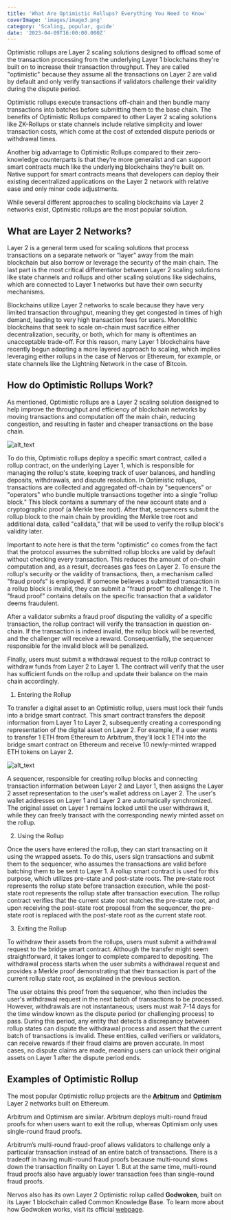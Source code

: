 ```yaml
---
title: 'What Are Optimistic Rollups? Everything You Need to Know'
coverImage: 'images/image3.png'
category: 'Scaling, popular, guide'
date: '2023-04-09T16:00:00.000Z'
---
```


Optimistic rollups are Layer 2 scaling solutions designed to offload some of the transaction processing from the underlying Layer 1 blockchains they're built on to increase their transaction throughput. They are called "optimistic" because they assume all the transactions on Layer 2 are valid by default and only verify transactions if validators challenge their validity during the dispute period. 

Optimistic rollups execute transactions off-chain and then bundle many transactions into batches before submitting them to the base chain. The benefits of Optimistic Rollups compared to other Layer 2 scaling solutions like ZK-Rollups or state channels include relative simplicity and lower transaction costs, which come at the cost of extended dispute periods or withdrawal times.

Another big advantage to Optimistic Rollups compared to their zero-knowledge counterparts is that they’re more generalist and can support smart contracts much like the underlying blockchains they’re built on. Native support for smart contracts means that developers can deploy their existing decentralized applications on the Layer 2 network with relative ease and only minor code adjustments.

While several different approaches to scaling blockchains via Layer 2 networks exist, Optimistic rollups are the most popular solution.


## What are Layer 2 Networks?

Layer 2 is a general term used for scaling solutions that process transactions on a separate network or “layer” away from the main blockchain but also borrow or leverage the security of the main chain. The last part is the most critical differentiator between Layer 2 scaling solutions like state channels and rollups and other scaling solutions like sidechains, which are connected to Layer 1 networks but have their own security mechanisms.

Blockchains utilize Layer 2 networks to scale because they have very limited transaction throughput, meaning they get congested in times of high demand, leading to very high transaction fees for users. Monolithic blockchains that seek to scale on-chain must sacrifice either decentralization, security, or both, which for many is oftentimes an unacceptable trade-off. For this reason, many Layer 1 blockchains have recently begun adopting a more layered approach to scaling, which implies leveraging either rollups in the case of Nervos or Ethereum, for example, or state channels like the Lightning Network in the case of Bitcoin.




## How do Optimistic Rollups Work?

As mentioned, Optimistic rollups are a Layer 2 scaling solution designed to help improve the throughput and efficiency of blockchain networks by moving transactions and computation off the main chain, reducing congestion, and resulting in faster and cheaper transactions on the base chain.


![alt_text](images/image1.png "image_tooltip")


To do this, Optimistic rollups deploy a specific smart contract, called a rollup contract, on the underlying Layer 1, which is responsible for managing the rollup's state, keeping track of user balances, and handling deposits, withdrawals, and dispute resolution. In Optimistic rollups, transactions are collected and aggregated off-chain by "sequencers" or "operators" who bundle multiple transactions together into a single "rollup block." This block contains a summary of the new account state and a cryptographic proof (a Merkle tree root). After that, sequencers submit the rollup block to the main chain by providing the Merkle tree root and additional data, called "calldata," that will be used to verify the rollup block's validity later.

Important to note here is that the term "optimistic" co comes from the fact that the protocol assumes the submitted rollup blocks are valid by default without checking every transaction. This reduces the amount of on-chain computation and, as a result, decreases gas fees on Layer 2. To ensure the rollup's security or the validity of transactions, then, a mechanism called "fraud proofs" is employed. If someone believes a submitted transaction in a rollup block is invalid, they can submit a "fraud proof" to challenge it. The "fraud proof" contains details on the specific transaction that a validator deems fraudulent.

 

After a validator submits a fraud proof disputing the validity of a specific transaction, the rollup contract will verify the transaction in question on-chain. If the transaction is indeed invalid, the rollup block will be reverted, and the challenger will receive a reward. Consequentially, the sequencer responsible for the invalid block will be penalized.

Finally, users must submit a withdrawal request to the rollup contract to withdraw funds from Layer 2 to Layer 1. The contract will verify that the user has sufficient funds on the rollup and update their balance on the main chain accordingly.



1. Entering the Rollup


To transfer a digital asset to an Optimistic rollup, users must lock their funds into a bridge smart contract. This smart contract transfers the deposit information from Layer 1 to Layer 2, subsequently creating a corresponding representation of the digital asset on Layer 2. For example, if a user wants to transfer 1 ETH from Ethereum to Arbitrum, they'll lock 1 ETH into the bridge smart contract on Ethereum and receive 10 newly-minted wrapped ETH tokens on Layer 2.



![alt_text](images/image2.png "image_tooltip")


A sequencer, responsible for creating rollup blocks and connecting transaction information between Layer 2 and Layer 1, then assigns the Layer 2 asset representation to the user's wallet address on Layer 2. The user's wallet addresses on Layer 1 and Layer 2 are automatically synchronized. The original asset on Layer 1 remains locked until the user withdraws it, while they can freely transact with the corresponding newly minted asset on the rollup.



2. Using the Rollup

Once the users have entered the rollup, they can start transacting on it using the wrapped assets. To do this, users sign transactions and submit them to the sequencer, who assumes the transactions are valid before batching them to be sent to Layer 1. A rollup smart contract is used for this purpose, which utilizes pre-state and post-state roots. The pre-state root represents the rollup state before transaction execution, while the post-state root represents the rollup state after transaction execution. The rollup contract verifies that the current state root matches the pre-state root, and upon receiving the post-state root proposal from the sequencer, the pre-state root is replaced with the post-state root as the current state root.



3. Exiting the Rollup

To withdraw their assets from the rollups, users must submit a withdrawal request to the bridge smart contract. Although the transfer might seem straightforward, it takes longer to complete compared to depositing. The withdrawal process starts when the user submits a withdrawal request and provides a Merkle proof demonstrating that their transaction is part of the current rollup state root, as explained in the previous section.

The user obtains this proof from the sequencer, who then includes the user's withdrawal request in the next batch of transactions to be processed. However, withdrawals are not instantaneous; users must wait 7-14 days for the time window known as the dispute period (or challenging process) to pass. During this period, any entity that detects a discrepancy between rollup states can dispute the withdrawal process and assert that the current batch of transactions is invalid. These entities, called verifiers or validators, can receive rewards if their fraud claims are proven accurate. In most cases, no dispute claims are made, meaning users can unlock their original assets on Layer 1 after the dispute period ends.


## Examples of Optimistic Rollup

The most popular Optimistic rollup projects are the **[Arbitrum](https://arbitrum.io/)** and **[Optimism](https://www.optimism.io/)** Layer 2 networks built on Ethereum.

Arbitrum and Optimism are similar. Arbitrum deploys multi-round fraud proofs for when users want to exit the rollup, whereas Optimism only uses single-round fraud proofs. 

Arbitrum’s multi-round fraud-proof allows validators to challenge only a particular transaction instead of an entire batch of transactions. There is a tradeoff in having multi-round fraud proofs because multi-round slows down the transaction finality on Layer 1. But at the same time, multi-round fraud proofs also have arguably lower transaction fees than single-round fraud proofs.

Nervos also has its own Layer 2 Optimistic rollup called **Godwoken**, built on its Layer 1 blockchain called Common Knowledge Base. To learn more about how Godwoken works, visit its official [webpage](https://godwoken.com/).

